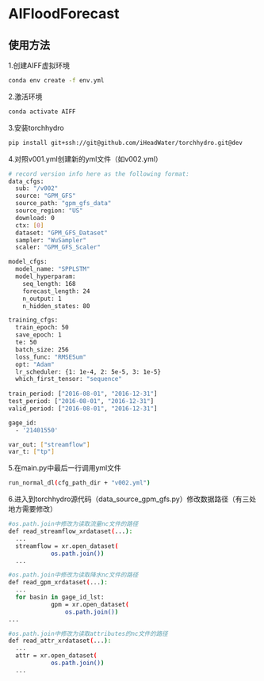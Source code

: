 
# AIFloodForecast

## 使用方法


1.创建AIFF虚拟环境
```bash
conda env create -f env.yml
```
2.激活环境
```bash
conda activate AIFF
```
3.安装torchhydro
```bash
pip install git+ssh://git@github.com/iHeadWater/torchhydro.git@dev
```
4.对照v001.yml创建新的yml文件（如v002.yml）
```bash
# record version info here as the following format:
data_cfgs:
  sub: "/v002"
  source: "GPM_GFS"
  source_path: "gpm_gfs_data"
  source_region: "US"
  download: 0
  ctx: [0]
  dataset: "GPM_GFS_Dataset"
  sampler: "WuSampler"
  scaler: "GPM_GFS_Scaler"

model_cfgs:
  model_name: "SPPLSTM"
  model_hyperparam:
    seq_length: 168
    forecast_length: 24
    n_output: 1
    n_hidden_states: 80

training_cfgs:
  train_epoch: 50
  save_epoch: 1
  te: 50
  batch_size: 256
  loss_func: "RMSESum"
  opt: "Adam"
  lr_scheduler: {1: 1e-4, 2: 5e-5, 3: 1e-5}
  which_first_tensor: "sequence"
  
train_period: ["2016-08-01", "2016-12-31"]
test_period: ["2016-08-01", "2016-12-31"]
valid_period: ["2016-08-01", "2016-12-31"]

gage_id:
  - '21401550'

var_out: ["streamflow"]
var_t: ["tp"]
```
5.在main.py中最后一行调用yml文件
```bash
run_normal_dl(cfg_path_dir + "v002.yml")
```
6.进入到torchhydro源代码（data_source_gpm_gfs.py）修改数据路径（有三处地方需要修改）
```bash
#os.path.join中修改为读取流量nc文件的路径
def read_streamflow_xrdataset(...):
  ...
  streamflow = xr.open_dataset(
            os.path.join())
  ...
```
```bash
#os.path.join中修改为读取降水nc文件的路径
def read_gpm_xrdataset(...):
  ...
  for basin in gage_id_lst:
            gpm = xr.open_dataset(
                os.path.join())
...
```
```bash
#os.path.join中修改为读取attributes的nc文件的路径
def read_attr_xrdataset(...):
  ...
  attr = xr.open_dataset(
            os.path.join())
  ...
```
